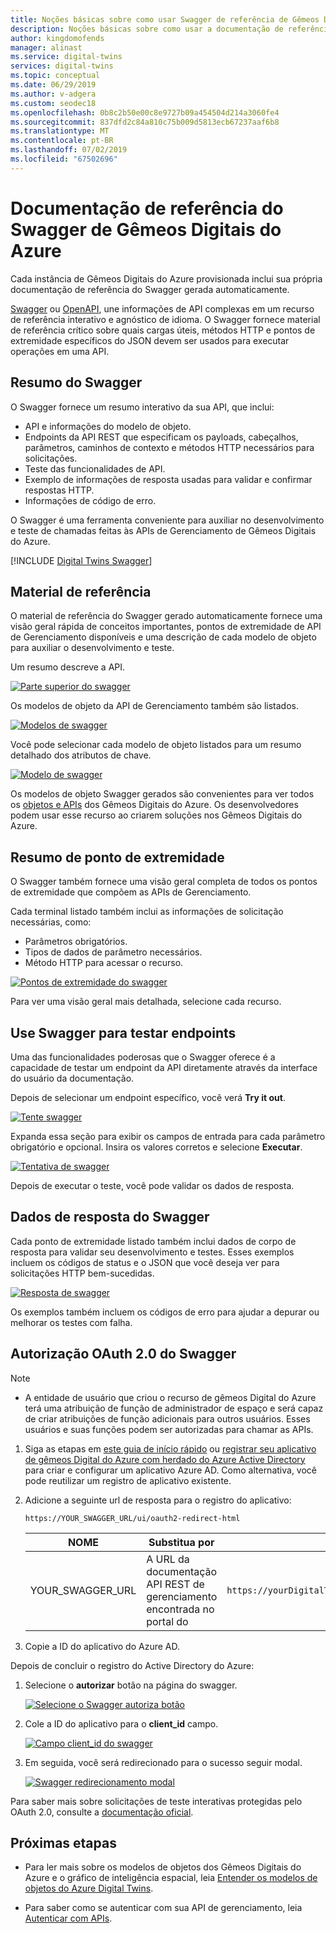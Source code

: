 ```yaml
---
title: Noções básicas sobre como usar Swagger de referência de Gêmeos Digitais do Azure | Microsoft Docs
description: Noções básicas sobre como usar a documentação de referência do Swagger de Gêmeos Digitais do Azure.
author: kingdomofends
manager: alinast
ms.service: digital-twins
services: digital-twins
ms.topic: conceptual
ms.date: 06/29/2019
ms.author: v-adgera
ms.custom: seodec18
ms.openlocfilehash: 0b8c2b50e00c8e9727b09a454504d214a3060fe4
ms.sourcegitcommit: 837dfd2c84a810c75b009d5813ecb67237aaf6b8
ms.translationtype: MT
ms.contentlocale: pt-BR
ms.lasthandoff: 07/02/2019
ms.locfileid: "67502696"
---
```

# <a name="azure-digital-twins-swagger-reference-documentation"></a>Documentação de referência do Swagger de Gêmeos Digitais do Azure

Cada instância de Gêmeos Digitais do Azure provisionada inclui sua própria documentação de referência do Swagger gerada automaticamente.

[Swagger](https://swagger.io/) ou [OpenAPI](https://www.openapis.org/), une informações de API complexas em um recurso de referência interativo e agnóstico de idioma. O Swagger fornece material de referência crítico sobre quais cargas úteis, métodos HTTP e pontos de extremidade específicos do JSON devem ser usados para executar operações em uma API.

## <a name="swagger-summary"></a>Resumo do Swagger

O Swagger fornece um resumo interativo da sua API, que inclui:

* API e informações do modelo de objeto.
* Endpoints da API REST que especificam os payloads, cabeçalhos, parâmetros, caminhos de contexto e métodos HTTP necessários para solicitações.
* Teste das funcionalidades de API.
* Exemplo de informações de resposta usadas para validar e confirmar respostas HTTP.
* Informações de código de erro.

O Swagger é uma ferramenta conveniente para auxiliar no desenvolvimento e teste de chamadas feitas às APIs de Gerenciamento de Gêmeos Digitais do Azure.

[!INCLUDE [Digital Twins Swagger](../../includes/digital-twins-swagger.md)]

## <a name="reference-material"></a>Material de referência

O material de referência do Swagger gerado automaticamente fornece uma visão geral rápida de conceitos importantes, pontos de extremidade de API de Gerenciamento disponíveis e uma descrição de cada modelo de objeto para auxiliar o desenvolvimento e teste.

Um resumo descreve a API.

[![Parte superior do swagger](media/how-to-use-swagger/swagger_management_top.PNG)](media/how-to-use-swagger/swagger_management_top.PNG#lightbox)

Os modelos de objeto da API de Gerenciamento também são listados.

[![Modelos de swagger](media/how-to-use-swagger/swagger_management_models.PNG)](media/how-to-use-swagger/swagger_management_models.PNG#lightbox)

Você pode selecionar cada modelo de objeto listados para um resumo detalhado dos atributos de chave.

[![Modelo de swagger](media/how-to-use-swagger/swagger_management_model.PNG)](media/how-to-use-swagger/swagger_management_model.PNG#lightbox)

Os modelos de objeto Swagger gerados são convenientes para ver todos os [objetos e APIs](./concepts-objectmodel-spatialgraph.md) dos Gêmeos Digitais do Azure. Os desenvolvedores podem usar esse recurso ao criarem soluções nos Gêmeos Digitais do Azure.

## <a name="endpoint-summary"></a>Resumo de ponto de extremidade

O Swagger também fornece uma visão geral completa de todos os pontos de extremidade que compõem as APIs de Gerenciamento.

Cada terminal listado também inclui as informações de solicitação necessárias, como:

* Parâmetros obrigatórios.
* Tipos de dados de parâmetro necessários.
* Método HTTP para acessar o recurso.

[![Pontos de extremidade do swagger](media/how-to-use-swagger/swagger_management_endpoints.PNG)](media/how-to-use-swagger/swagger_management_endpoints.PNG#lightbox)

Para ver uma visão geral mais detalhada, selecione cada recurso.

## <a name="use-swagger-to-test-endpoints"></a>Use Swagger para testar endpoints

Uma das funcionalidades poderosas que o Swagger oferece é a capacidade de testar um endpoint da API diretamente através da interface do usuário da documentação.

Depois de selecionar um endpoint específico, você verá **Try it out**.

[![Tente swagger](media/how-to-use-swagger/swagger_management_try.PNG)](media/how-to-use-swagger/swagger_management_try.PNG#lightbox)

Expanda essa seção para exibir os campos de entrada para cada parâmetro obrigatório e opcional. Insira os valores corretos e selecione **Executar**.

[![Tentativa de swagger](media/how-to-use-swagger/swagger_management_tried.PNG)](media/how-to-use-swagger/swagger_management_tried.PNG#lightbox)

Depois de executar o teste, você pode validar os dados de resposta.

## <a name="swagger-response-data"></a>Dados de resposta do Swagger

Cada ponto de extremidade listado também inclui dados de corpo de resposta para validar seu desenvolvimento e testes. Esses exemplos incluem os códigos de status e o JSON que você deseja ver para solicitações HTTP bem-sucedidas.

[![Resposta de swagger](media/how-to-use-swagger/swagger_management_response.PNG)](media/how-to-use-swagger/swagger_management_response.PNG#lightbox)

Os exemplos também incluem os códigos de erro para ajudar a depurar ou melhorar os testes com falha.

## <a name="swagger-oauth-20-authorization"></a>Autorização OAuth 2.0 do Swagger

> [!NOTE]
> * A entidade de usuário que criou o recurso de gêmeos Digital do Azure terá uma atribuição de função de administrador de espaço e será capaz de criar atribuições de função adicionais para outros usuários. Esses usuários e suas funções podem ser autorizadas para chamar as APIs.

1. Siga as etapas em [este guia de início rápido](https://docs.microsoft.com/azure/active-directory/develop/quickstart-v1-integrate-apps-with-azure-ad) ou [registrar seu aplicativo de gêmeos Digital do Azure com herdado do Azure Active Directory](./how-to-use-legacy-aad.md) para criar e configurar um aplicativo Azure AD. Como alternativa, você pode reutilizar um registro de aplicativo existente.

1. Adicione a seguinte url de resposta para o registro do aplicativo:

    ```plaintext
    https://YOUR_SWAGGER_URL/ui/oauth2-redirect-html
    ```
    | NOME  | Substitua por | Exemplo |
    |---------|---------|---------|
    | YOUR_SWAGGER_URL | A URL da documentação API REST de gerenciamento encontrada no portal do  | `https://yourDigitalTwinsName.yourLocation.azuresmartspaces.net/management/swagger` |

1. Copie a ID do aplicativo do Azure AD.

Depois de concluir o registro do Active Directory do Azure:

1. Selecione o **autorizar** botão na página do swagger.

    [![Selecione o Swagger autoriza botão](media/how-to-use-swagger/swagger-select-authorize-btn.png)](media/how-to-use-swagger/swagger-select-authorize-btn.png#lightbox)

1. Cole a ID do aplicativo para o **client_id** campo.

    [![Campo client_id do swagger](media/how-to-use-swagger/swagger-auth-form.png)](media/how-to-use-swagger/swagger-auth-form.png#lightbox)

1. Em seguida, você será redirecionado para o sucesso seguir modal.

    [![Swagger redirecionamento modal](media/how-to-use-swagger/swagger_auth_redirect.png)](media/how-to-use-swagger/swagger_auth_redirect.png#lightbox)

Para saber mais sobre solicitações de teste interativas protegidas pelo OAuth 2.0, consulte a [documentação oficial](https://swagger.io/docs/specification/authentication/oauth2/).

## <a name="next-steps"></a>Próximas etapas

- Para ler mais sobre os modelos de objetos dos Gêmeos Digitais do Azure e o gráfico de inteligência espacial, leia [Entender os modelos de objetos do Azure Digital Twins](./concepts-objectmodel-spatialgraph.md).

- Para saber como se autenticar com sua API de gerenciamento, leia [Autenticar com APIs](./security-authenticating-apis.md).